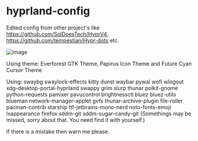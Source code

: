 # hyprland-config
Edited config from other project's like https://github.com/SolDoesTech/HyprV4, https://github.com/tempestian/Hypr-dots etc.

![image](https://github.com/Efeisot/hyprland-config/assets/104940108/dee75b73-413d-4564-928f-0921dfc9716f)

Using theme: Everforest GTK Theme, Papirus Icon Theme and Future Cyan Cursor Theme

Using: swaybg swaylock-effects kitty dunst waybar pywal wofi wlogout xdg-desktop-portal-hyprland swappy grim slurp thunar polkit-gnome python-requests pamixer pavucontrol brightnessctl bluez bluez-utils blueman network-manager-applet gvfs thunar-archive-plugin file-roller pacman-contrib starship ttf-jetbrains-mono-nerd noto-fonts-emoji lxappearance firefox sddm-git sddm-sugar-candy-git (Somethings may be missed, sorry about that. You need find it with yourself.)

If there is a mistake then warn me please.
